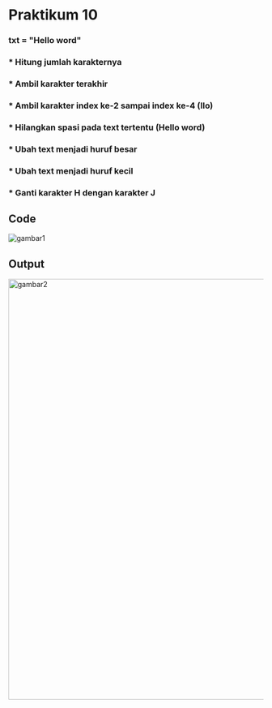# Praktikum 10

### txt = "Hello word"
### * Hitung jumlah karakternya
### * Ambil karakter terakhir
### * Ambil karakter index ke-2 sampai index ke-4 (llo)
### * Hilangkan spasi pada text tertentu (Hello word)
### * Ubah text menjadi huruf besar
### * Ubah text menjadi huruf kecil
### * Ganti karakter H dengan karakter J

## Code
![gambar1](https://user-images.githubusercontent.com/115552876/213089474-b965447b-8126-4bcb-9d73-84dfe12d38a5.png)

## Output
<img width="830" alt="gambar2" src="https://user-images.githubusercontent.com/115552876/213089508-417385f7-d711-407f-8e52-77cdf1c92d31.png">
